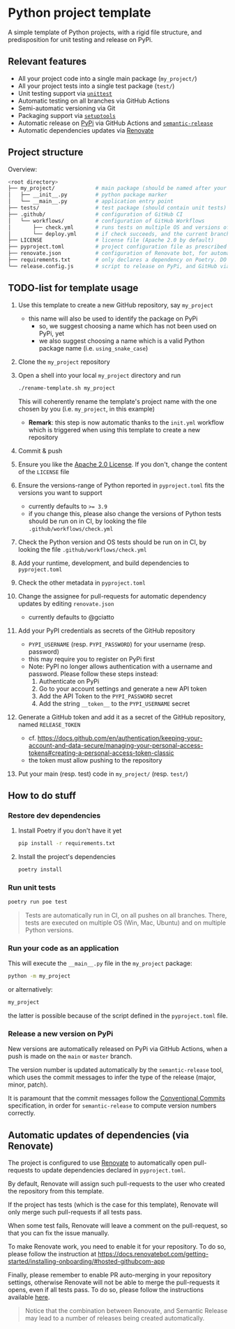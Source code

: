 # Python project template

A simple template of Python projects, with a rigid file structure, and predisposition for unit testing and release on PyPi.

## Relevant features

- All your project code into a single main package (`my_project/`)
- All your project tests into a single test package (`test/`)
- Unit testing support via [`unittest`](https://docs.python.org/3/library/unittest.html)
- Automatic testing on all branches via GitHub Actions
- Semi-automatic versioning via Git
- Packaging support via [`setuptools`](https://setuptools.pypa.io/en/latest/setuptools.html)
- Automatic release on [PyPi](https://pypi.org/) via GitHub Actions and [`semantic-release`](https://semantic-release.gitbook.io)
- Automatic dependencies updates via [Renovate](https://docs.renovatebot.com/)

## Project structure

Overview:
```bash
<root directory>
├── my_project/             # main package (should be named after your project)
│   ├── __init__.py         # python package marker
│   └── __main__.py         # application entry point
├── tests/                  # test package (should contain unit tests)
├── .github/                # configuration of GitHub CI
│   └── workflows/          # configuration of GitHub Workflows
│       ├── check.yml       # runs tests on multiple OS and versions of Python
│       └── deploy.yml      # if check succeeds, and the current branch is one of {main, master}, triggers automatic releas on PyPi
├── LICENSE                 # license file (Apache 2.0 by default)
├── pyproject.toml          # project configuration file as prescribed by Poetry
├── renovate.json           # configuration of Renovate bot, for automatic dependency updates
├── requirements.txt        # only declares a dependency on Poetry. DO NOT EDIT THIS FILE
└── release.config.js       # script to release on PyPi, and GitHub via semantic-release
```

## TODO-list for template usage

1. Use this template to create a new GitHub repository, say `my_project`
    - this name will also be used to identify the package on PyPi
        + so, we suggest choosing a name which has not been used on PyPi, yet
        + we also suggest choosing a name which is a valid Python package name (i.e. `using_snake_case`)

2. Clone the `my_project` repository

3. Open a shell into your local `my_project` directory and run
    ```bash
    ./rename-template.sh my_project
    ```
    
    This will coherently rename the template's project name with the one chosen by you (i.e. `my_project`, in this example)

    * __Remark__: this step is now automatic thanks to the `init.yml` workflow which is triggered when using this template to create a new repository

4. Commit & push

5. Ensure you like the [Apache 2.0 License](https://www.apache.org/licenses/LICENSE-2.0.html). If you don't, change the content of the `LICENSE` file

6. Ensure the versions-range of Python reported in `pyproject.toml` fits the versions you want to support
    + currently defaults to `>= 3.9`
    + if you change this, please also change the versions of Python tests should be run on in CI, by looking the file `.github/workflows/check.yml`

7. Check the Python version and OS tests should be run on in CI, by looking the file `.github/workflows/check.yml`

8. Add your runtime, development, and build dependencies to `pyproject.toml`

9. Check the other metadata in `pyproject.toml`

10. Change the assignee for pull-requests for automatic dependency updates by editing `renovate.json`
    + currently defaults to @gciatto

11. Add your PyPI credentials as secrets of the GitHub repository
    - `PYPI_USERNAME` (resp. `PYPI_PASSWORD`) for your username (resp. password)
    - this may require you to register on PyPi first
    - Note: PyPI no longer allows authentication with a username and password. Please follow these steps instead:
        1. Authenticate on PyPi
        2. Go to your account settings and generate a new API token
        3. Add the API Token to the `PYPI_PASSWORD` secret
        4. Add the string `__token__` to the `PYPI_USERNAME` secret

12. Generate a GitHub token and add it as a secret of the GitHub repository, named `RELEASE_TOKEN`
    - cf. <https://docs.github.com/en/authentication/keeping-your-account-and-data-secure/managing-your-personal-access-tokens#creating-a-personal-access-token-classic>
    - the token must allow pushing to the repository

13. Put your main (resp. test) code in `my_project/` (resp. `test/`)

## How to do stuff

### Restore dev dependencies

1. Install Poetry if you don't have it yet
    ```bash
    pip install -r requirements.txt
    ```

2. Install the project's dependencies
    ```bash
    poetry install
    ```

### Run unit tests

```bash
poetry run poe test
```

> Tests are automatically run in CI, on all pushes on all branches.
> There, tests are executed on multiple OS (Win, Mac, Ubuntu) and on multiple Python versions.

### Run your code as an application

This will execute the `__main__.py` file in the `my_project` package:
```bash
python -m my_project
```

or alternatively:
```bash
my_project
```

the latter is possible because of the script defined in the `pyproject.toml` file.

### Release a new version on PyPi

New versions are automatically released on PyPi via GitHub Actions, when a push is made on the `main` or `master` branch.

The version number is updated automatically by the `semantic-release` tool, which uses the commit messages to infer the type of the release (major, minor, patch).

It is paramount that the commit messages follow the [Conventional Commits](https://www.conventionalcommits.org/en/v1.0.0/) specification,
in order for `semantic-release` to compute version numbers correctly.

## Automatic updates of dependencies (via Renovate)

The project is configured to use [Renovate](https://docs.renovatebot.com/) to automatically open pull-requests
to update dependencies declared in `pyproject.toml`.

By default, Renovate will assign such pull-requests to the user who created the repository from this template.

If the project has tests (which is the case for this template), Renovate will only merge such pull-requests
if all tests pass.

When some test fails, Renovate will leave a comment on the pull-request, so that you can fix the issue manually.

To make Renovate work, you need to enable it for your repository.
To do so, please follow the instruction at <https://docs.renovatebot.com/getting-started/installing-onboarding/#hosted-githubcom-app>

Finally, please remember to enable PR auto-merging in your repository settings, otherwise Renovate will not be able to merge
the pull-requests it opens, even if all tests pass.
To do so, please follow the instructions available [here](https://docs.github.com/en/repositories/configuring-branches-and-merges-in-your-repository/configuring-pull-request-merges/managing-auto-merge-for-pull-requests-in-your-repository#managing-auto-merge).

> Notice that the combination between Renovate, and Semantic Release may lead to a number of releases being created automatically.
